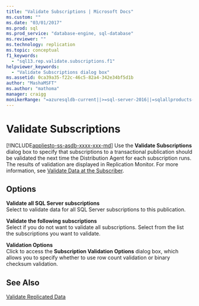```yaml
---
title: "Validate Subscriptions | Microsoft Docs"
ms.custom: ""
ms.date: "03/01/2017"
ms.prod: sql
ms.prod_service: "database-engine, sql-database"
ms.reviewer: ""
ms.technology: replication
ms.topic: conceptual
f1_keywords: 
  - "sql13.rep.validate.subscriptions.f1"
helpviewer_keywords: 
  - "Validate Subscriptions dialog box"
ms.assetid: 0ca39a35-f22c-46c5-82a4-342e34bf5d1b
author: "MashaMSFT"
ms.author: "mathoma"
manager: craigg
monikerRange: "=azuresqldb-current||>=sql-server-2016||=sqlallproducts-allversions||>=sql-server-linux-2017||=azuresqldb-mi-current"
---
```

# Validate Subscriptions
[!INCLUDE[appliesto-ss-asdb-xxxx-xxx-md](../../includes/appliesto-ss-asdb-xxxx-xxx-md.md)]
  Use the **Validate Subscriptions** dialog box to specify that subscriptions to a transactional publication should be validated the next time the Distribution Agent for each subscription runs. The results of validation are displayed in Replication Monitor. For more information, see [Validate Data at the Subscriber](../../relational-databases/replication/validate-data-at-the-subscriber.md).  
  
## Options  
 **Validate all SQL Server subscriptions**  
 Select to validate data for all SQL Server subscriptions to this publication.  
  
 **Validate the following subscriptions**  
 Select if you do not want to validate all subscriptions. Select from the list the subscriptions you want to validate.  
  
 **Validation Options**  
 Click to access the **Subscription Validation Options** dialog box, which allows you to specify whether to use row count validation or binary checksum validation.  
  
## See Also  
 [Validate Replicated Data](../../relational-databases/replication/validate-data-at-the-subscriber.md)  
  
  
